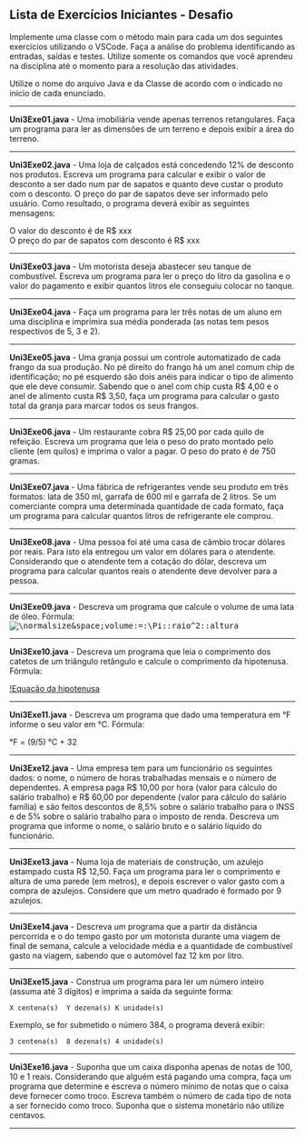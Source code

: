## Lista de Exercícios Iniciantes - Desafio

Implemente  uma  classe  com  o  método main  para  cada  um  dos seguintes  exercícios utilizando o VSCode. Faça a análise do problema identificando as entradas, saídas e testes. Utilize  somente  os  comandos  que  você  aprendeu  na  disciplina  até  o  momento  para  a resolução das atividades.

Utilize o nome do arquivo Java e da Classe de acordo com o indicado no inicio de cada enunciado.

----------
**Uni3Exe01.java** - Uma  imobiliária  vende  apenas  terrenos  retangulares.  Faça  um programa para  ler  as dimensões de um terreno e depois exibir a área do terreno.

----------
**Uni3Exe02.java** - Uma  loja  de  calçados  está  concedendo  12%  de  desconto  nos  produtos.  Escreva  um programa para  calcular  e  exibir  o valor  de  desconto  a  ser  dado  num  par  de  sapatos  e quanto  deve  custar  o  produto  com  o  desconto.  O  preço  do  par  de  sapatos  deve  ser informado  pelo  usuário.  Como  resultado,  o programa deverá  exibir  as  seguintes mensagens: 
  
  O valor do desconto é de R$ xxx <br>
  O preço do par de sapatos com desconto é R$ xxx
  
----------
**Uni3Exe03.java** - Um motorista deseja abastecer seu tanque de combustível. Escreva um programa para ler o preço do litro da gasolina e o valor do pagamento e exibir quantos litros ele conseguiu colocar no tanque.
  
----------
**Uni3Exe04.java** - Faça um programa para ler três notas de um  aluno em uma disciplina e imprimira sua média ponderada (as notas tem pesos respectivos de 5, 3 e 2).
  
----------
**Uni3Exe05.java** - Uma  granja  possui  um  controle  automatizado  de  cada  frango  da  sua  produção.  No  pé direito do frango há um anel comum chip de identificação; no pé esquerdo são dois anéis para indicar o tipo de alimento que ele deve consumir. Sabendo que o anel com chip custa R$ 4,00 e o anel de alimento custa R$ 3,50, faça um programa para calcular o gasto total da granja para marcar todos os seus frangos.
  
----------
**Uni3Exe06.java** - Um restaurante cobra R$ 25,00 por cada quilo de refeição. Escreva um programa que leia o peso do prato montado pelo cliente (em quilos) e imprima o valor a pagar. O peso do prato é de 750 gramas.
  
----------
**Uni3Exe07.java** - Uma fábrica de refrigerantes vende seu produto em três formatos: lata de 350 ml, garrafa de 600 ml e garrafa de 2 litros. Se um comerciante compra uma determinada quantidade de  cada  formato,  faça  um programa para  calcular  quantos  litros  de  refrigerante  ele comprou.
  
----------
**Uni3Exe08.java** - Uma pessoa foi até uma casa de câmbio trocar dólares por reais. Para isto ela entregou um valor em dólares para o atendente. Considerando que o atendente tem a cotação do dólar, descreva um programa para calcular quantos reais o atendente deve devolver para a pessoa.
  
----------
**Uni3Exe09.java** - Descreva um programa que calcule o volume de uma lata de óleo. Fórmula:<br> <kbd>
  ![\normalsize&space;volume\:=\:\Pi\:*\:raio^2\:*\:altura](https://latex.codecogs.com/svg.latex?\normalsize&space;volume=\Pi*raio^2*altura)<br>
</kbd>

----------
<!--- [//]: # FIXME: erro na fórmula no navegador Safari --->
**Uni3Exe10.java** - Descreva um programa que leia o comprimento dos catetos de um triângulo retângulo e calcule o comprimento da hipotenusa. Fórmula:<br> <kbd>

[!Equação da hipotenusa](imgs/img_Hipotenusa.png "Equação da hipotenusa")

<!--- 
  ![\normalsize&space;hipotenusa^2\:=\:cateto1^2\:+\:cateto2^2](https://latex.codecogs.com/svg.latex?\normalsize&space;hipotenusa^2=cateto1^2+cateto2^2)<br>
--->

</kbd>
  
----------
**Uni3Exe11.java** - Descreva um programa que dado uma temperatura em &deg;F informe o seu valor em &deg;C. Fórmula:

  &deg;F = (9/5) &deg;C + 32
  
----------
**Uni3Exe12.java** - Uma empresa tem para um funcionário os seguintes dados: o nome, o número de horas trabalhadas  mensais  e  o  número  de  dependentes.  A  empresa  paga  R$  10,00  por  hora (valor para cálculo do salário trabalho) e R$ 60,00 por dependente (valor para cálculo do salário família) e são feitos descontos de 8,5% sobre o salário trabalho para o INSS e de 5% sobre o salário trabalho para o imposto de renda. Descreva um programa que informe o nome, o salário bruto e o salário líquido do funcionário.

 ----------
**Uni3Exe13.java** - Numa loja de materiais de construção, um azulejo estampado custa R$ 12,50. Faça um programa para ler o comprimento e altura de uma parede (em metros), e depois escrever o valor gasto com a compra de azulejos. Considere que um metro quadrado é formado por 9 azulejos.
  
----------
**Uni3Exe14.java** - Descreva um programa que a partir da distância percorrida e o do tempo gasto por um motorista  durante  uma  viagem  de  final  de  semana,  calcule  a  velocidade  média  e  a quantidade de combustível gasto na viagem, sabendo que o automóvel faz 12 km por litro.

----------
**Uni3Exe15.java** - Construa um programa para ler um  número inteiro (assuma  até 3  dígitos)  e imprima  a saída da seguinte forma:

    X centena(s)  Y dezena(s) K unidade(s)

Exemplo, se for submetido o número 384, o programa deverá exibir:

    3 centena(s)  8 dezena(s) 4 unidade(s)

----------
**Uni3Exe16.java** - Suponha que um caixa disponha apenas de notas de 100, 10 e 1 reais. Considerando que alguém está pagando uma compra, faça um programa que determine e escreva o número mínimo  de  notas  que  o  caixa  deve  fornecer  como  troco.  Escreva  também  o  número  de cada tipo de nota a ser fornecido como troco. Suponha que o sistema monetário não utilize centavos.

----------
